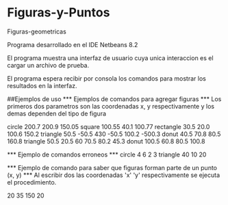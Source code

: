 # Figuras-y-Puntos
Figuras-geometricas

Programa desarrollado en el IDE Netbeans 8.2

El programa muestra una interfaz de usuario cuya unica interaccion es el cargar un archivo de prueba.

El programa espera recibir por consola los comandos para mostrar los resultados en la interfaz.

##Ejemplos de uso
*** Ejemplos de comandos para agregar figuras ***
Los primeros dos parametros son las coordenadas x, y respectivamente y los demas dependen del tipo de figura

circle 200.7 200.9 150.05
square 100.55 40.1 100.77
rectangle 30.5 20.0 100.6 150.2
triangle 50.5 -50.5 430 -50.5 100.2 -500.3
donut 40.5 70.8 80.5 160.8
triangle 50.5 20.5 60 70.5 80.2 45.3
donut 100.5 60.8 80.5 100.8

*** Ejemplo de comandos erroneos ***
circle 4 6 2 3
triangle 40 10 20

*** Ejemplo de comando para saber que figuras forman parte de un punto (x, y) ***
Al escribir dos las coordenadas 'x' 'y' respectivamente se ejecuta el procedimiento.

20 35
150 20

